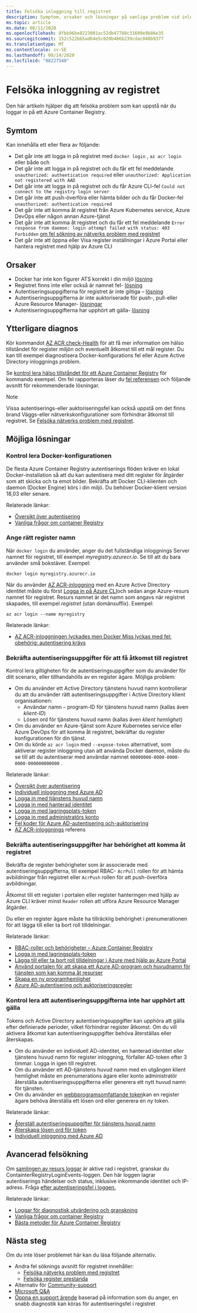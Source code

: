 ```yaml
---
title: Felsöka inloggning till registret
description: Symptom, orsaker och lösningar på vanliga problem vid inloggning i ett Azure Container Registry
ms.topic: article
ms.date: 08/11/2020
ms.openlocfilehash: 8fbb96be8223001ac52db47788c31609e9b86e35
ms.sourcegitcommit: 152c522bb5ad64e5c020b466b239cdac040b9377
ms.translationtype: MT
ms.contentlocale: sv-SE
ms.lasthandoff: 08/14/2020
ms.locfileid: "88227540"
---
```

# <a name="troubleshoot-registry-login"></a>Felsöka inloggning av registret

Den här artikeln hjälper dig att felsöka problem som kan uppstå när du loggar in på ett Azure Container Registry. 

## <a name="symptoms"></a>Symtom

Kan innehålla ett eller flera av följande:

* Det går inte att logga in på registret med `docker login` , `az acr login` eller både och
* Det går inte att logga in på registret och du får ett fel meddelande `unauthorized: authentication required` eller `unauthorized: Application not registered with AAD`
* Det går inte att logga in på registret och du får Azure CLI-fel `Could not connect to the registry login server`
* Det går inte att push-överföra eller hämta bilder och du får Docker-fel `unauthorized: authentication required`
* Det går inte att komma åt registret från Azure Kubernetes service, Azure DevOps eller någon annan Azure-tjänst
* Det går inte att komma åt registret och du får ett fel meddelande `Error response from daemon: login attempt failed with status: 403 Forbidden` [om fel sökning av nätverks problem med registret](container-registry-troubleshoot-access.md)
* Det går inte att öppna eller Visa register inställningar i Azure Portal eller hantera registret med hjälp av Azure CLI

## <a name="causes"></a>Orsaker

* Docker har inte kon figurer ATS korrekt i din miljö [lösning](#check-docker-configuration)
* Registret finns inte eller också är namnet fel- [lösning](#specify-correct-registry-name)
* Autentiseringsuppgifterna för registret är inte giltiga – [lösning](#confirm-credentials-to-access-registry)
* Autentiseringsuppgifterna är inte auktoriserade för push-, pull-eller Azure Resource Manager- [lösningar](#confirm-credentials-are-authorized-to-access-registry)
* Autentiseringsuppgifterna har upphört att gälla- [lösning](#check-that-credentials-arent-expired)

## <a name="further-diagnosis"></a>Ytterligare diagnos 

Kör kommandot [AZ ACR check-Health](/cli/azure/acr#az-acr-check-health) för att få mer information om hälso tillståndet för register miljön och eventuellt åtkomst till ett mål register. Du kan till exempel diagnostisera Docker-konfigurations fel eller Azure Active Directory inloggnings problem. 

Se [kontrol lera hälso tillståndet för ett Azure Container Registry](container-registry-check-health.md) för kommando exempel. Om fel rapporteras läser du [fel referensen](container-registry-health-error-reference.md) och följande avsnitt för rekommenderade lösningar.

> [!NOTE]
> Vissa autentiserings-eller auktoriseringsfel kan också uppstå om det finns brand Väggs-eller nätverkskonfigurationer som förhindrar åtkomst till registret. Se [Felsöka nätverks problem med registret](container-registry-troubleshoot-access.md).

## <a name="potential-solutions"></a>Möjliga lösningar

### <a name="check-docker-configuration"></a>Kontrol lera Docker-konfigurationen

De flesta Azure Container Registry autentiserings flöden kräver en lokal Docker-installation så att du kan autentisera med ditt register för åtgärder som att skicka och ta emot bilder. Bekräfta att Docker CLI-klienten och daemon (Docker Engine) körs i din miljö. Du behöver Docker-klient version 18,03 eller senare.

Relaterade länkar:

* [Översikt över autentisering](container-registry-authentication.md#authentication-options)
* [Vanliga frågor om container Registry](container-registry-faq.md)

### <a name="specify-correct-registry-name"></a>Ange rätt register namn

När `docker login` du använder, anger du det fullständiga inloggnings Server namnet för registret, till exempel *myregistry.azurecr.io*. Se till att du bara använder små bokstäver. Exempel:

```console
docker login myregistry.azurecr.io
```

När du använder [AZ ACR-inloggning](/cli/azure/acr#az-acr-login) med en Azure Active Directory identitet måste du först [Logga in på Azure CLI](/cli/azure/authenticate-azure-cli)och sedan ange Azure-resurs namnet för registret. Resurs namnet är det namn som angavs när registret skapades, till exempel *registret* (utan domänsuffix). Exempel:

```azurecli
az acr login --name myregistry
```

Relaterade länkar:

* [AZ ACR-inloggningen lyckades men Docker Miss lyckas med fel: obehörig: autentisering krävs](container-registry-faq.md#az-acr-login-succeeds-but-docker-fails-with-error-unauthorized-authentication-required )

### <a name="confirm-credentials-to-access-registry"></a>Bekräfta autentiseringsuppgifter för att få åtkomst till registret

Kontrol lera giltigheten för de autentiseringsuppgifter som du använder för ditt scenario, eller tillhandahölls av en register ägare. Möjliga problem:

* Om du använder ett Active Directory tjänstens huvud namn kontrollerar du att du använder rätt autentiseringsuppgifter i Active Directory klient organisationen:
  * Användar namn – program-ID för tjänstens huvud namn (kallas även *klient-ID*)
  * Lösen ord för tjänstens huvud namn (kallas även *klient hemlighet*)
* Om du använder en Azure-tjänst som Azure Kubernetes service eller Azure DevOps för att komma åt registret, bekräftar du register konfigurationen för din tjänst.
* Om du körde `az acr login` med `--expose-token` alternativet, som aktiverar register inloggning utan att använda Docker daemon, måste du se till att du autentiserar med användar namnet `00000000-0000-0000-0000-000000000000` .

Relaterade länkar:

* [Översikt över autentisering](container-registry-authentication.md#authentication-options)
* [Individuell inloggning med Azure AD](container-registry-authentication.md#individual-login-with-azure-ad)
* [Logga in med tjänstens huvud namn](container-registry-auth-service-principal.md)
* [Logga in med hanterad identitet](container-registry-authentication-managed-identity.md)
* [Logga in med lagringsplats-token](container-registry-repository-scoped-permissions.md)
* [Logga in med administratörs konto](container-registry-authentication.md#admin-account)
* [Fel koder för Azure AD-autentisering och-auktorisering](../active-directory/develop/reference-aadsts-error-codes.md)
* [AZ ACR-inloggnings](/cli/azure/acr#az-acr-login) referens

### <a name="confirm-credentials-are-authorized-to-access-registry"></a>Bekräfta autentiseringsuppgifter har behörighet att komma åt registret

Bekräfta de register behörigheter som är associerade med autentiseringsuppgifterna, till exempel RBAC- `AcrPull` rollen för att hämta avbildningar från registret eller `AcrPush` rollen för att push-överföra avbildningar. 

Åtkomst till ett register i portalen eller register hanteringen med hjälp av Azure CLI kräver minst `Reader` rollen att utföra Azure Resource Manager åtgärder.

Du eller en register ägare måste ha tillräcklig behörighet i prenumerationen för att lägga till eller ta bort roll tilldelningar.

Relaterade länkar:

* [RBAC-roller och behörigheter – Azure Container Registry](container-registry-roles.md)
* [Logga in med lagringsplats-token](container-registry-repository-scoped-permissions.md)
* [Lägga till eller ta bort roll tilldelningar i Azure med hjälp av Azure Portal](../role-based-access-control/role-assignments-portal.md)
* [Använd portalen för att skapa ett Azure AD-program och huvudnamn för tjänsten som kan komma åt resurser](../active-directory/develop/howto-create-service-principal-portal.md)
* [Skapa en ny programhemlighet](../active-directory/develop/howto-create-service-principal-portal.md#create-a-new-application-secret)
* [Azure AD-autentisering och auktoriseringsregler](../active-directory/develop/reference-aadsts-error-codes.md)

### <a name="check-that-credentials-arent-expired"></a>Kontrol lera att autentiseringsuppgifterna inte har upphört att gälla

Tokens och Active Directory autentiseringsuppgifter kan upphöra att gälla efter definierade perioder, vilket förhindrar register åtkomst. Om du vill aktivera åtkomst kan autentiseringsuppgifter behöva återställas eller återskapas.

* Om du använder en individuell AD-identitet, en hanterad identitet eller tjänstens huvud namn för register inloggning, förfaller AD-token efter 3 timmar. Logga in igen till registret.  
* Om du använder ett AD-tjänstens huvud namn med en utgången klient hemlighet måste en prenumerations ägare eller konto administratör återställa autentiseringsuppgifterna eller generera ett nytt huvud namn för tjänsten.
* Om du använder en [webbprogramsomfattande token](container-registry-repository-scoped-permissions.md)kan en register ägare behöva återställa ett lösen ord eller generera en ny token.

Relaterade länkar:

* [Återställ autentiseringsuppgifter för tjänstens huvud namn](/cli/azure/ad/sp/credential#az-ad-sp-credential-reset)
* [Återskapa lösen ord för token](container-registry-repository-scoped-permissions.md#regenerate-token-passwords)
* [Individuell inloggning med Azure AD](container-registry-authentication.md#individual-login-with-azure-ad)

## <a name="advanced-troubleshooting"></a>Avancerad felsökning

Om [samlingen av resurs loggar](container-registry-diagnostics-audit-logs.md) är aktive rad i registret, granskar du ContainterRegistryLoginEvents-loggen. Den här loggen lagrar autentiserings händelser och status, inklusive inkommande identitet och IP-adress. Fråga [efter autentiseringsfel i loggen.](container-registry-diagnostics-audit-logs.md#registry-authentication-failures) 

Relaterade länkar:

* [Loggar för diagnostisk utvärdering och granskning](container-registry-diagnostics-audit-logs.md)
* [Vanliga frågor om container Registry](container-registry-faq.md)
* [Bästa metoder för Azure Container Registry](container-registry-best-practices.md)

## <a name="next-steps"></a>Nästa steg

Om du inte löser problemet här kan du läsa följande alternativ.

* Andra fel söknings avsnitt för registret innehåller:
  * [Felsöka nätverks problem med registret](container-registry-troubleshoot-access.md)
  * [Felsöka register prestanda](container-registry-troubleshoot-performance.md)
* Alternativ för [Community-support](https://azure.microsoft.com/support/community/)
* [Microsoft Q&A](https://docs.microsoft.com/answers/products/)
* [Öppna en support ärende](https://azure.microsoft.com/support/create-ticket/) baserad på information som du anger, en snabb diagnostik kan köras för autentiseringsfel i registret


